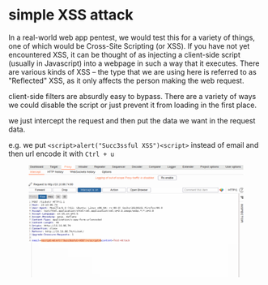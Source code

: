# simple XSS attack

In a real-world web app pentest, we would test this for a variety of things, one of which would be Cross-Site Scripting (or XSS). If you have not yet encountered XSS, it can be thought of as injecting a client-side script (usually in Javascript) into a webpage in such a way that it executes. There are various kinds of XSS – the type that we are using here is referred to as "Reflected" XSS, as it only affects the person making the web request.

client-side filters are absurdly easy to bypass. There are a variety of ways we could disable the script or just prevent it from loading in the first place.

we just intercept the request and then put the data we want in the request data.

e.g. we put `<script>alert("Succ3ssful XSS")<script>` instead of email and then url encode it with `Ctrl + u`&#x20;

<figure><img src="../../.gitbook/assets/image (3).png" alt=""><figcaption></figcaption></figure>
